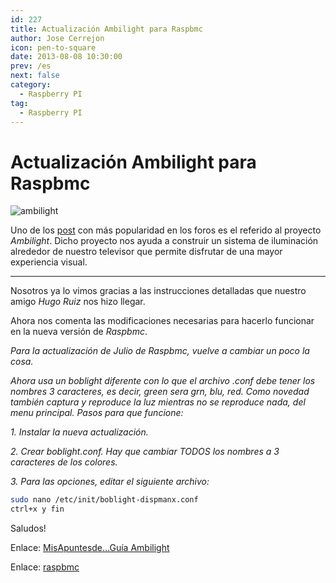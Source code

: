 ```yaml
---
id: 227
title: Actualización Ambilight para Raspbmc
author: Jose Cerrejon
icon: pen-to-square
date: 2013-08-08 10:30:00
prev: /es
next: false
category:
  - Raspberry PI
tag:
  - Raspberry PI
---
```


# Actualización Ambilight para Raspbmc

![ambilight](/images/ambilight.jpg)

Uno de los [post](http://www.raspberrypi.org/phpBB3/viewtopic.php?f=76&t=40064) con más popularidad en los foros es el referido al proyecto *Ambilight*. Dicho proyecto nos ayuda a construir un sistema de iluminación alrededor de nuestro televisor que permite disfrutar de una mayor experiencia visual.

- - -
Nosotros ya lo vimos gracias a las instrucciones detalladas que nuestro amigo *Hugo Ruiz* nos hizo llegar.

Ahora nos comenta las modificaciones necesarias para hacerlo funcionar en la nueva versión de *Raspbmc*.

*Para la actualización de Julio de Raspbmc, vuelve a cambiar un poco la cosa.*
 
*Ahora usa un boblight diferente con lo que el archivo .conf debe tener los nombres 3 caracteres, es decir, green sera grn, blu, red. Como novedad también captura y reproduce la luz mientras no se reproduce nada, del menu principal. Pasos para que funcione:*

*1. Instalar la nueva actualización.*

*2. Crear boblight.conf. Hay que cambiar TODOS los nombres a 3 caracteres de los colores.*

*3. Para las opciones, editar el siguiente archivo:*

```bash
sudo nano /etc/init/boblight-dispmanx.conf
ctrl+x y fin
```

Saludos!

Enlace: [MisApuntesde...Guía Ambilight](/post.php?id=183)

Enlace: [raspbmc](http://www.raspbmc.com)

